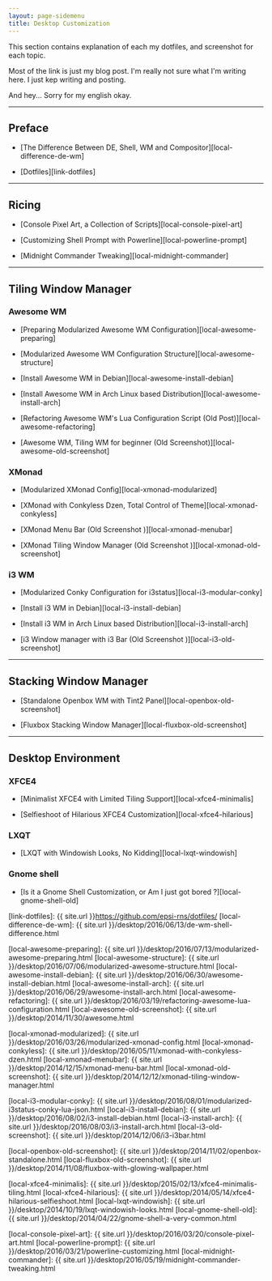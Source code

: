 ```yaml
---
layout: page-sidemenu
title: Desktop Customization
---
```


This section contains explanation of each my dotfiles,
and screenshot for each topic.

Most of the link is just my blog post.
I'm really not sure what I'm writing here.
I just kep writing and posting.

And hey... Sorry for my english okay.

-- -- -- 

## Preface

*	[The Difference Between DE, Shell, WM and Compositor][local-difference-de-wm]

*	[Dotfiles][link-dotfiles]

-- -- -- 

## Ricing

*	[Console Pixel Art, a Collection of Scripts][local-console-pixel-art]

*	[Customizing Shell Prompt with Powerline][local-powerline-prompt]

*	[Midnight Commander Tweaking][local-midnight-commander]

-- -- -- 

## Tiling Window Manager

### Awesome WM

*	[Preparing Modularized Awesome WM Configuration][local-awesome-preparing]

*	[Modularized Awesome WM Configuration Structure][local-awesome-structure]

*	[Install Awesome WM in Debian][local-awesome-install-debian]

*	[Install Awesome WM in Arch Linux based Distribution][local-awesome-install-arch]

*	[Refactoring Awesome WM's Lua Configuration Script (Old Post)][local-awesome-refactoring]

*	[Awesome WM, Tiling WM for beginner (Old Screenshot)][local-awesome-old-screenshot]
 
### XMonad

*	[Modularized XMonad Config][local-xmonad-modularized]

*	[XMonad with Conkyless Dzen, Total Control of Theme][local-xmonad-conkyless]

*	[XMonad Menu Bar (Old Screenshot )][local-xmonad-menubar]

*	[XMonad Tiling Window Manager (Old Screenshot )][local-xmonad-old-screenshot]

### i3 WM

*	[Modularized Conky Configuration for i3status][local-i3-modular-conky]

*	[Install i3 WM in Debian][local-i3-install-debian]

*	[Install i3 WM in Arch Linux based Distribution][local-i3-install-arch]

*	[i3 Window manager with i3 Bar (Old Screenshot )][local-i3-old-screenshot]
-- -- -- 

## Stacking Window Manager

*	[Standalone Openbox WM with Tint2 Panel][local-openbox-old-screenshot]

*	[Fluxbox Stacking Window Manager][local-fluxbox-old-screenshot]

-- -- --  

## Desktop Environment

### XFCE4

*	[Minimalist XFCE4 with Limited Tiling Support][local-xfce4-minimalis]

*	[Selfieshoot of Hilarious XFCE4 Customization][local-xfce4-hilarious]

### LXQT

*	[LXQT with Windowish Looks, No Kidding][local-lxqt-windowish]

### Gnome shell

*	[Is it a Gnome Shell Customization, or Am I just got bored ?][local-gnome-shell-old]

[//]: <> ( -- -- -- links below -- -- -- )

[link-dotfiles]: {{ site.url }}https://github.com/epsi-rns/dotfiles/
[local-difference-de-wm]: {{ site.url }}/desktop/2016/06/13/de-wm-shell-difference.html

[local-awesome-preparing]:      {{ site.url }}/desktop/2016/07/13/modularized-awesome-preparing.html 
[local-awesome-structure]:      {{ site.url }}/desktop/2016/07/06/modularized-awesome-structure.html
[local-awesome-install-debian]: {{ site.url }}/desktop/2016/06/30/awesome-install-debian.html 
[local-awesome-install-arch]:   {{ site.url }}/desktop/2016/06/29/awesome-install-arch.html
[local-awesome-refactoring]:    {{ site.url }}/desktop/2016/03/19/refactoring-awesome-lua-configuration.html
[local-awesome-old-screenshot]: {{ site.url }}/desktop/2014/11/30/awesome.html

[local-xmonad-modularized]:    {{ site.url }}/desktop/2016/03/26/modularized-xmonad-config.html
[local-xmonad-conkyless]:      {{ site.url }}/desktop/2016/05/11/xmonad-with-conkyless-dzen.html
[local-xmonad-menubar]:        {{ site.url }}/desktop/2014/12/15/xmonad-menu-bar.html
[local-xmonad-old-screenshot]: {{ site.url }}/desktop/2014/12/12/xmonad-tiling-window-manager.html

[local-i3-modular-conky]:  {{ site.url }}/desktop/2016/08/01/modularized-i3status-conky-lua-json.html
[local-i3-install-debian]: {{ site.url }}/desktop/2016/08/02/i3-install-debian.html
[local-i3-install-arch]:   {{ site.url }}/desktop/2016/08/03/i3-install-arch.html
[local-i3-old-screenshot]: {{ site.url }}/desktop/2014/12/06/i3-i3bar.html

[local-openbox-old-screenshot]: {{ site.url }}/desktop/2014/11/02/openbox-standalone.html
[local-fluxbox-old-screenshot]: {{ site.url }}/desktop/2014/11/08/fluxbox-with-glowing-wallpaper.html

[local-xfce4-minimalis]: {{ site.url }}/desktop/2015/02/13/xfce4-minimalis-tiling.html
[local-xfce4-hilarious]: {{ site.url }}/desktop/2014/05/14/xfce4-hilarious-selfieshoot.html
[local-lxqt-windowish]:  {{ site.url }}/desktop/2014/10/19/lxqt-windowish-looks.html
[local-gnome-shell-old]: {{ site.url }}/desktop/2014/04/22/gnome-shell-a-very-common.html

[local-console-pixel-art]:  {{ site.url }}/desktop/2016/03/20/console-pixel-art.html
[local-powerline-prompt]:   {{ site.url }}/desktop/2016/03/21/powerline-customizing.html
[local-midnight-commander]: {{ site.url }}/desktop/2016/05/19/midnight-commander-tweaking.html

 
